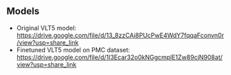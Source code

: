 ## Models
- Original VLT5 model: https://drive.google.com/file/d/13_8zzCAi8PUcPwE4WdY7fqqaFconvn0r/view?usp=share_link
- Finetuned VLT5 model on PMC dataset: https://drive.google.com/file/d/1I3Ecar32o0kNGgcmplE1Zw89cjN908at/view?usp=share_link

